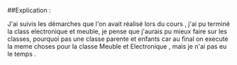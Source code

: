 ##Explication :

J'ai suivis les démarches que l'on avait réalisé lors du cours , j'ai pu terminé la class electronique et meuble, je pense que j'aurais pu mieux faire sur les classes,  pourquoi pas une classe parente et enfants car au final on execute la meme choses pour la classe Meuble et Electronique , mais je n'ai pas eu le temps .